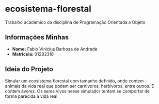 # ecosistema-florestal

Trabalho academico da disciplina de Programação Orientada a Objeto

## Informações Minhas

- **Nome:** Fabio Vinicius Barbosa de Andrade
- **Matricula:** 01292318

## Ideia do Projeto

Simular um ecosistema florestal com tamanho definido, onde contem animais da vida real que podem ser carnivoros, herbivoros, entre outros. E contem ávores.
Os seres vivos nesse simulador tentam se comportar de forma parecida a vida real.
